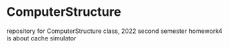 # ComputerStructure
repository for ComputerStructure class, 2022 second semester
homework4 is about cache simulator
